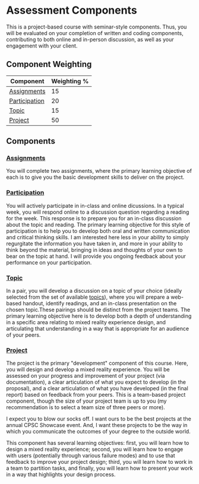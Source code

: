 # Assessment Components

This is a project-based course with seminar-style components. Thus, you will be evaluated on your completion of written and coding components, contributing to both online and in-person discussion, as well as your engagement with your client.


## Component Weighting

| Component                         | Weighting % | 
|-----------------------------------|-------------|
| [Assignments](assignments.md)     | 15          |
| [Participation](participation.md) | 20          |
| [Topic](topic.md)                 | 15          |
| [Project](project.md)             | 50          |

## Components

### [Assignments](assignments.md)

You will complete two assignments, where the primary learning objective of each is to give you the basic development skills to deliver on the project.

### [Participation](participation.md)

You will actively participate in in-class and online dicussions. In a typical week, you will respond online to a discussion question regarding a reading for the week. This response is to prepare you for an in-class discussion about the topic and reading. The primary learning objective for this style of participation is to help you to develop both oral and written communication and critical thinking skills. I am interested here less in your ability to simply regurgitate the information you have taken in, and more in your ability to think beyond the material, bringing in ideas and thoughts of your own to bear on the topic at hand. I will provide you ongoing feedback about your performance on your participation.

### [Topic](topic.md)

In a pair, you will develop a discussion on a topic of your choice (ideally selected from the set of available [topics](topic.md)), where you will prepare a web-based handout, identify readings, and an in-class presentation on the chosen topic.These pairings should be distinct from the project teams. The primary learning objective here is to develop both a depth of understanding in a specific area relating to mixed reality experience design, and articulating that understanding in a way that is appropriate for an audience of your peers.

### [Project](project.md)

The project is the primary "development" component of this course. Here, you will design and develop a mixed reality experience. You will be assessed on your progress and improvement of your project (via documentation), a clear articulation of what you expect to develop (in the proposal), and a clear articulation of what you have developed (in the final report) based on feedback from your peers. This is a team-based project component, though the size of your project team is up to you (my recommendation is to select a team size of three peers or more).

I expect you to blow our socks off. I want ours to be the best projects at the annual CPSC Showcase event. And, I want these projects to be the way in which you communicate the outcomes of your degree to the outside world.

This component has several learning objectives: first, you will learn how to design a mixed reality experience; second, you will learn how to engage with users (potentially through various failure modes) and to use that feedback to improve your project design; third, you will learn how to work in a team to partition tasks, and finally, you will learn how to present your work in a way that highlights your design process.

